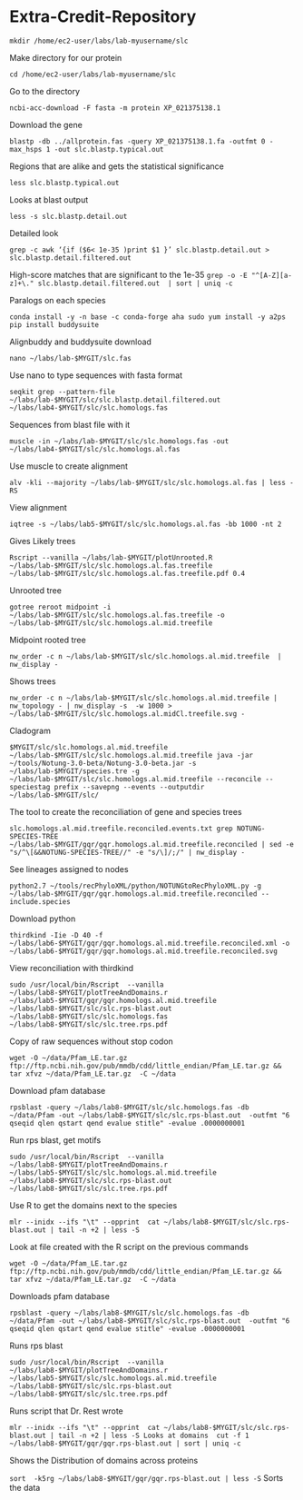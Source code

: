 # Extra-Credit-Repository
``mkdir /home/ec2-user/labs/lab-myusername/slc``

Make directory for our protein

``cd /home/ec2-user/labs/lab-myusername/slc``

Go to the directory 

``ncbi-acc-download -F fasta -m protein XP_021375138.1``

Download the gene

``blastp -db ../allprotein.fas -query XP_021375138.1.fa -outfmt 0 -max_hsps 1 -out slc.blastp.typical.out``

Regions that are alike and gets the statistical significance

``less slc.blastp.typical.out``

Looks at blast output

``less -s slc.blastp.detail.out``

Detailed look

``grep -c
awk ‘{if ($6< 1e-35 )print $1 }’ slc.blastp.detail.out > slc.blastp.detail.filtered.out``

High-score matches that are significant to the 1e-35
``grep -o -E "^[A-Z][a-z]+\." slc.blastp.detail.filtered.out  | sort | uniq -c``

Paralogs on each species

``conda install -y -n base -c conda-forge aha
sudo yum install -y a2ps
pip install buddysuite``

Alignbuddy and buddysuite download

``nano ~/labs/lab-$MYGIT/slc.fas``

Use nano to type sequences with fasta format

``seqkit grep --pattern-file ~/labs/lab-$MYGIT/slc/slc.blastp.detail.filtered.out ~/labs/lab4-$MYGIT/slc/slc.homologs.fas``

Sequences from blast file with it

``muscle -in ~/labs/lab-$MYGIT/slc/slc.homologs.fas -out ~/labs/lab4-$MYGIT/slc/slc.homologs.al.fas``

Use muscle to create alignment

``alv -kli --majority ~/labs/lab-$MYGIT/slc/slc.homologs.al.fas | less -RS``

View alignment

``iqtree -s ~/labs/lab5-$MYGIT/slc/slc.homologs.al.fas -bb 1000 -nt 2``

Gives Likely trees

``Rscript --vanilla ~/labs/lab-$MYGIT/plotUnrooted.R  ~/labs/lab-$MYGIT/slc/slc.homologs.al.fas.treefile ~/labs/lab-$MYGIT/slc/slc.homologs.al.fas.treefile.pdf 0.4``

Unrooted tree

``gotree reroot midpoint -i ~/labs/lab-$MYGIT/slc/slc.homologs.al.fas.treefile -o ~/labs/lab-$MYGIT/slc/slc.homologs.al.mid.treefile``

Midpoint rooted tree

``nw_order -c n ~/labs/lab-$MYGIT/slc/slc.homologs.al.mid.treefile  | nw_display -``

Shows trees

``nw_order -c n ~/labs/lab-$MYGIT/slc/slc.homologs.al.mid.treefile | nw_topology - | nw_display -s  -w 1000 > ~/labs/lab-$MYGIT/slc/slc.homologs.al.midCl.treefile.svg -``

Cladogram

``$MYGIT/slc/slc.homologs.al.mid.treefile ~/labs/lab-$MYGIT/slc/slc.homologs.al.mid.treefile
java -jar ~/tools/Notung-3.0-beta/Notung-3.0-beta.jar -s ~/labs/lab-$MYGIT/species.tre -g ~/labs/lab-$MYGIT/slc/slc.homologs.al.mid.treefile --reconcile --speciestag prefix --savepng --events --outputdir ~/labs/lab-$MYGIT/slc/``

The tool to create the reconciliation of gene and species trees

``slc.homologs.al.mid.treefile.reconciled.events.txt
grep NOTUNG-SPECIES-TREE ~/labs/lab-$MYGIT/gqr/gqr.homologs.al.mid.treefile.reconciled | sed -e "s/^\[&&NOTUNG-SPECIES-TREE//" -e "s/\]/;/" | nw_display -``

See lineages assigned to nodes

``python2.7 ~/tools/recPhyloXML/python/NOTUNGtoRecPhyloXML.py -g ~/labs/lab-$MYGIT/gqr/gqr.homologs.al.mid.treefile.reconciled --include.species``

Download python

``thirdkind -Iie -D 40 -f ~/labs/lab6-$MYGIT/gqr/gqr.homologs.al.mid.treefile.reconciled.xml -o  ~/labs/lab6-$MYGIT/gqr/gqr.homologs.al.mid.treefile.reconciled.svg``

View reconciliation with thirdkind

``sudo /usr/local/bin/Rscript  --vanilla ~/labs/lab8-$MYGIT/plotTreeAndDomains.r ~/labs/lab5-$MYGIT/gqr/gqr.homologs.al.mid.treefile ~/labs/lab8-$MYGIT/slc/slc.rps-blast.out ~/labs/lab8-$MYGIT/slc/slc.homologs.fas   ~/labs/lab8-$MYGIT/slc/slc.tree.rps.pdf``

Copy of raw sequences without stop codon

``wget -O ~/data/Pfam_LE.tar.gz ftp://ftp.ncbi.nih.gov/pub/mmdb/cdd/little_endian/Pfam_LE.tar.gz && tar xfvz ~/data/Pfam_LE.tar.gz  -C ~/data``

Download pfam database

``rpsblast -query ~/labs/lab8-$MYGIT/slc/slc.homologs.fas -db ~/data/Pfam -out ~/labs/lab8-$MYGIT/slc/slc.rps-blast.out  -outfmt "6 qseqid qlen qstart qend evalue stitle" -evalue .0000000001``

Run rps blast, get motifs 

``sudo /usr/local/bin/Rscript  --vanilla ~/labs/lab8-$MYGIT/plotTreeAndDomains.r ~/labs/lab5-$MYGIT/slc/slc.homologs.al.mid.treefile ~/labs/lab8-$MYGIT/slc/slc.rps-blast.out ~/labs/lab8-$MYGIT/slc/slc.tree.rps.pdf``

Use R to get the domains next to the species

``mlr --inidx --ifs "\t" --opprint  cat ~/labs/lab8-$MYGIT/slc/slc.rps-blast.out | tail -n +2 | less -S``

Look at file created with the R script on the previous commands

``wget -O ~/data/Pfam_LE.tar.gz ftp://ftp.ncbi.nih.gov/pub/mmdb/cdd/little_endian/Pfam_LE.tar.gz && tar xfvz ~/data/Pfam_LE.tar.gz  -C ~/data``

Downloads pfam database

``rpsblast -query ~/labs/lab8-$MYGIT/slc/slc.homologs.fas -db ~/data/Pfam -out ~/labs/lab8-$MYGIT/slc/slc.rps-blast.out  -outfmt "6 qseqid qlen qstart qend evalue stitle" -evalue .0000000001``

Runs rps blast

``sudo /usr/local/bin/Rscript  --vanilla ~/labs/lab8-$MYGIT/plotTreeAndDomains.r ~/labs/lab5-$MYGIT/slc/slc.homologs.al.mid.treefile ~/labs/lab8-$MYGIT/slc/slc.rps-blast.out ~/labs/lab8-$MYGIT/slc/slc.tree.rps.pdf``

Runs script that Dr. Rest wrote 

``mlr --inidx --ifs "\t" --opprint  cat ~/labs/lab8-$MYGIT/slc/slc.rps-blast.out | tail -n +2 | less -S
Looks at domains 
cut -f 1 ~/labs/lab8-$MYGIT/gqr/gqr.rps-blast.out | sort | uniq -c``

Shows the Distribution of domains across proteins

``sort  -k5rg ~/labs/lab8-$MYGIT/gqr/gqr.rps-blast.out | less -S``
Sorts the data



